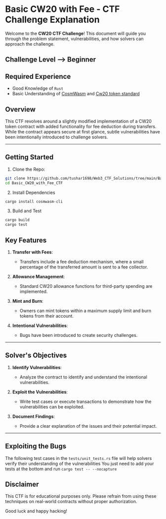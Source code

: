# Basic CW20 with Fee - CTF Challenge Explanation

Welcome to the **CW20 CTF Challenge**! This document will guide you through the problem statement, vulnerabilities, and how solvers can approach the challenge.
## Challenge Level --> Beginner

## Required Experience
- Good Knowledge of `Rust`
- Basic Understanding of [CosmWasm](https://docs.cosmwasm.com/) and [Cw20 token standard](https://github.com/CosmWasm/cw-plus/blob/main/packages/cw20/README.md) 

## Overview

This CTF revolves around a slightly modified implementation of a CW20 token contract with added functionality for fee deduction during transfers. While the contract appears secure at first glance, subtle vulnerabilities have been intentionally introduced to challenge solvers.

---

## Getting Started
1. Clone the Repo:
```bash
git clone https://github.com/tushar1698/Web3_CTF_Solutions/tree/main/Basic_Cw20_CTF.git
cd Basic_CW20_with_Fee_CTF
```

2. Install Dependencies
```bash
cargo install cosmwasm-cli
```
3. Build and Test
```bash
cargo build
cargo test
```
## Key Features

1. **Transfer with Fees**:
   - Transfers include a fee deduction mechanism, where a small percentage of the transferred amount is sent to a fee collector.

2. **Allowance Management**:
   - Standard CW20 allowance functions for third-party spending are implemented.

3. **Mint and Burn**:
   - Owners can mint tokens within a maximum supply limit and burn tokens from their account.

4. **Intentional Vulnerabilities**:
   -  Bugs have been introduced to create security challenges.


---

## Solver's Objectives

1. **Identify Vulnerabilities**:
   - Analyze the contract to identify and understand the intentional vulnerabilities.

2. **Exploit the Vulnerabilities**:
   - Write test cases or execute transactions to demonstrate how the vulnerabilities can be exploited.

3. **Document Findings**:
   - Provide a clear explanation of the issues and their potential impact.

---

## Exploiting the Bugs

The following test cases in the `tests/unit_tests.rs` file will help solvers verify their understanding of the vulnerabilities
You just need to add your tests at the bottom and run `cargo test -- --nocapture`

## Disclaimer

This CTF is for educational purposes only. Please refrain from using these techniques on real-world contracts without proper authorization.

Good luck and happy hacking!
